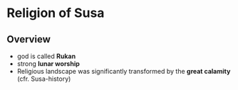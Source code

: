 # Religion of Susa
## Overview
- god is called **Rukan**
- strong **lunar worship**
- Religious landscape was significantly transformed by the **great calamity** (cfr. Susa-history)